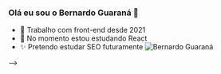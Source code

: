 ### Olá eu sou o Bernardo Guaraná 👋

- 🔭 Trabalho com front-end desde 2021
- 🌱 No momento estou estudando React 
- ✨ Pretendo estudar SEO futuramente
![Bernardo Guaraná](https://github-readme-stats.vercel.app/api?username=anuraghazra&show_icons=true&theme=radical)



-->
